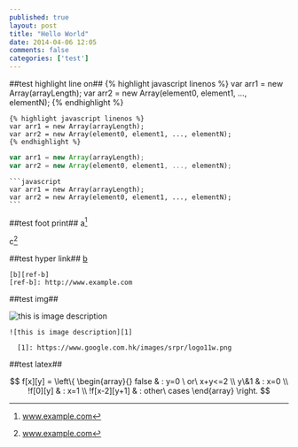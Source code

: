 ```yaml
---
published: true
layout: post
title: "Hello World"
date: 2014-04-06 12:05
comments: false
categories: ['test']
---
```


##test highlight line on##
{% highlight javascript linenos %}
var arr1 = new Array(arrayLength);
var arr2 = new Array(element0, element1, ..., elementN);
{% endhighlight %}

    {% highlight javascript linenos %}
    var arr1 = new Array(arrayLength);
    var arr2 = new Array(element0, element1, ..., elementN);
    {% endhighlight %}

```javascript
var arr1 = new Array(arrayLength);
var arr2 = new Array(element0, element1, ..., elementN);
```

    ```javascript
    var arr1 = new Array(arrayLength);
    var arr2 = new Array(element0, element1, ..., elementN);
    ```

##test foot print##
a[^ref-a]

 [^ref-a]: www.example.com

c[^ref-c]

  [^ref-c]:  www.example.com


##test hyper link##
[b][ref-b]

 [ref-b]: http://www.example.com

    [b][ref-b]
    [ref-b]: http://www.example.com


##test img##


![this is image description][1]

  [1]: https://www.google.com.hk/images/srpr/logo11w.png

```
![this is image description][1]

  [1]: https://www.google.com.hk/images/srpr/logo11w.png
```

##test latex##

$$
f[x][y] = \left\{
  \begin{array}{}
    false & : y=0 \ or\ x+y<=2 \\
    y\&1 & : x=0 \\
    !f[0][y] & : x=1 \\
    !f[x-2][y+1] & : other\ cases
  \end{array}
\right.
$$
